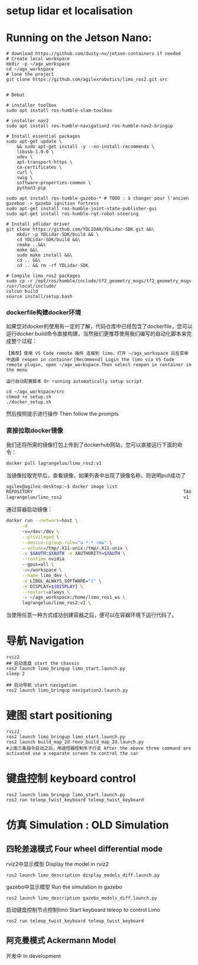 # setup lidar et localisation

# Running on the Jetson Nano:
```shell
# download https://github.com/dusty-nv/jetson-containers if needed
# Create local workspace
mkdir -p ~/agx_workspace
cd ~/agx_workspace
# lone the project
git clone https://github.com/agilexrobotics/limo_ros2.git src


# Début

# installer toolbox
sudo apt install ros-humble-slam-toolbox

# installer nav2
sudo apt install ros-humble-navigation2 ros-humble-nav2-bringup

# Install essential packages
sudo apt-get update \
    && sudo apt-get install -y --no-install-recommends \
    libusb-1.0-0 \
    udev \
    apt-transport-https \
    ca-certificates \
    curl \
    swig \
    software-properties-common \
    python3-pip

sudo apt install ros-humble-gazebo-* # TODO : à changer pour l'ancien gazeboo -> gazebo ignition fortress
sudo apt-get install ros-humble-joint-state-publisher-gui 
sudo apt-get install ros-humble-rqt-robot-steering 

# Install ydlidar driver
git clone https://github.com/YDLIDAR/YDLidar-SDK.git &&\
    mkdir -p YDLidar-SDK/build && \
    cd YDLidar-SDK/build &&\
    cmake ..&&\
    make &&\
    sudo make install &&\
    cd .. &&\
    cd .. && rm -rf YDLidar-SDK

# Compile limo_ros2 packages 
sudo cp -r /opt/ros/humble/include/tf2_geometry_msgs/tf2_geometry_msgs /usr/local/include/
colcon build
source install/setup.bash

```

### dockerfile构建docker环境

如果您对docker的使用有一定的了解，代码仓库中已经包含了dockerfile，您可以运行docker build命令直接构建，当然我们更推荐使用我们编写的自动化脚本来完成整个过程：

``【推荐】使用 VS Code remote 插件 连接到 limo，打开 ~/agx_workspace 后在菜单中选择 reopen in container``
 ``[Recommend] Login the limo via VS Code remote plugin, open ~/agx_workspace.Then select reopen in container in the menu``

``运行自动配置脚本 Or running automatically setup script``

```shell
cd ~/agx_workspace/src
chmod +x setup.sh
./docker_setup.sh
```
然后按照提示进行操作 Then follow the prompts

### 直接拉取docker镜像

我们还将所需的镜像打包上传到了dockerhub网站，您可以直接运行下面的命令：

```bash
docker pull lagrangeluo/limo_ros2:v1
```

当镜像拉取完毕后，查看镜像，如果列表中出现了镜像名称，则说明pull成功了

```bash
agilex@agilex-desktop:~$ docker image list
REPOSITORY                                                         TAG        IMAGE ID       CREATED          SIZE
lagrangeluo/limo_ros2                                              v1         224540b5b168   11 minutes ago   7.57GB
```

通过容器启动镜像：

```bash
docker run --network=host \
      -d
      -v=/dev:/dev \
      --privileged \
      --device-cgroup-rule="a *:* rmw" \
      --volume=/tmp/.X11-unix:/tmp/.X11-unix \
      -v $XAUTH:$XAUTH -e XAUTHORITY=$XAUTH \
      --runtime nvidia
      --gpus=all \
      -w=/workspace \
      --name limo_dev \
      -e LIBGL_ALWAYS_SOFTWARE="1" \
      -e DISPLAY=${DISPLAY} \
      --restart=always \
      -v ~/agx_workspace:/home/limo_ros1_ws \
      lagrangeluo/limo_ros2:v1 \

```

当使用任意一种方式成功创建容器之后，便可以在容器环境下运行代码了。

# 导航 Navigation

```shell
rviz2
## 启动底盘 start the chassis
ros2 launch limo_bringup limo_start.launch.py
sleep 2

## 启动导航 start navigation
ros2 launch limo_bringup navigation2.launch.py
```

# 建图 start positioning

```shell
rviz2
ros2 launch limo_bringup limo_start.launch.py
ros2 launch build_map_2d revo_build_map_2d.launch.py
#上面三条指令启动之后，用遥控器控制车子行走 After the above three command are activated use a separate screen to control the car
```


# 键盘控制 keyboard control

```shell
ros2 launch limo_bringup limo_start.launch.py
ros2 run teleop_twist_keyboard teleop_twist_keyboard
```

# 仿真 Simulation : OLD Simulation

## 四轮差速模式  Four wheel differential mode

rviz2中显示模型  Display the model in rviz2

```
ros2 launch limo_description display_models_diff.launch.py 
```

gazebo中显示模型 Run the simulation in gazebo

```
ros2 launch limo_description gazebo_models_diff.launch.py 
```

启动键盘控制节点控制limo Start keyboard teleop to control Limo

```
ros2 run teleop_twist_keyboard teleop_twist_keyboard
```

## 阿克曼模式  Ackermann Model

开发中  In development





